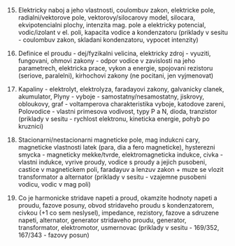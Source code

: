 15. Elektricky naboj a jeho vlastnosti, coulombuv zakon, elektricke pole, radialni/vektorove pole, vektorovy/silocarovy model, silocara, ekvipotencialni plochy, intenzita mag. pole a elektricky potencial, vodic/izolant v el. poli, kapacita vodice a kondenzatoru (priklady v sesitu - coulombuv zakon, skladani kondenzatoru, vypocet intenzity)

16. Definice el proudu - dej/fyzikalni velicina, elektricky zdroj - vyuziti, fungovani, ohmovi zakony - odpor vodice v zavislosti na jeho parametrech, elektricka prace, vykon a energie, spojovani rezistoru (seriove, paralelni), kirhochovi zakony (ne pocitani, jen vyjmenovat)

17. Kapaliny - elektrolyt, elektrolyza, faradayovi zakony, galvanicky clanek, akumulator, Plyny - vyboje - samostatny/nesamostatny, jiskrovy, obloukovy, graf - voltamperova charakteristika vyboje, katodove zareni, Polovodice - vlastni primesova vodivost, typy P a N, dioda, tranzistor (priklady v sesitu - rychlost elektronu, kineticka energie, pohyb po kruznici) 

18. Stacionarni/nestacionarni magneticke pole, mag indukcni cary, magneticke vlastnosti latek (para, dia a fero magneticke), hysterezni smycka - magneticky mekke/tvrde, elektromagneticka indukce, civka - vlastni indukce, vyrive proudy, vodice s proudy a jejich pusobeni, castice v magnetickem poli, faradayuv a lenzuv zakon + muze se vlozit transformator a alternator (priklady v sesitu - vzajemne pusobeni vodicu, vodic v mag poli)  

19. Co je harmonicke stridave napeti a proud, okamzite hodnoty napeti a proudu, fazove posuny, obvod stridaveho proudu s kondenzatorem, civkou (+1 co sem neslysel), impedance, rezistory, fazove a sdruzene napeti, alternator, generator stridaveho proudu, generator, transformator, elektromotor, usmernovac (priklady v sesitu - 169/352, 167/343 - fazovy posun)
